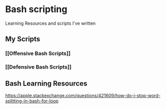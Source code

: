 # Bash scripting
Learning Resources and scripts I've written

## My Scripts
### [[Offensive Bash Scripts]]
### [[Defensive Bash Scripts]]

## Bash Learning Resources
https://apple.stackexchange.com/questions/421609/how-do-i-stop-word-splitting-in-bash-for-loop

